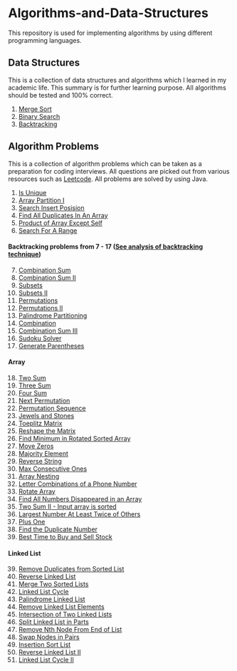 # Algorithms-and-Data-Structures
This repository is used for implementing algorithms by using different programming languages.

## Data Structures
This is a collection of data structures and algorithms which I learned in my academic life.
This summary is for further learning purpose.
All algorithms should be tested and 100% correct.

1. [Merge Sort](/algorithms/mergesort.md)
2. [Binary Search](algorithms/binaey-search.md)
3. [Backtracking](algorithms/backtracking.md)

## Algorithm Problems
This is a collection of algorithm problems which can be taken as a preparation for coding interviews. 
All questions are picked out from various resources such as [Leetcode](https://leetcode.com). 
All problems are solved by using Java.

1. [Is Unique](/problems/is-unique.md)
2. [Array Partition I](/problems/array-partition-1.md)
3. [Search Insert Posision](/problems/search-insert-position.md)
4. [Find All Duplicates In An Array](/problems/find-all-duplicates-in-an-array.md)
5. [Product of Array Except Self](/problems/product-of-array-except-self.md)
6. [Search For A Range](/problems/SearchForARange.md)
#### Backtracking problems from 7 - 17 ([See analysis of backtracking technique](algorithms/backtracking.md))
7. [Combination Sum](/problems/combination-sum.md) 
8. [Combination Sum II](/problems/combination-sum2.md)
9. [Subsets](problems/subsets.md)
10. [Subsets II](problems/subsets2.md)
11. [Permutations](problems/permutations.md)
12. [Permutations II](problems/permutations2.md)
13. [Palindrome Partitioning](problems/palindrome-partitioning.md)
14. [Combination](problems/combination.md)
15. [Combination Sum III](problems/combination-sum3.md)
16. [Sudoku Solver](problems/sudoku-solver.md)
17. [Generate Parentheses](problems/generate-parentheses.md)
#### Array
18. [Two Sum](problems/two-sum.md)
19. [Three Sum](problems/three-sum.md)
20. [Four Sum](problems/four-sum.md)
21. [Next Permutation](problems/next-permutation.md)
22. [Permutation Sequence](problems/permutation-sequence.md)
23. [Jewels and Stones](problems/jewels-and-stones.md)
24. [Toeplitz Matrix](problems/toeplitz-matrix.md)
25. [Reshape the Matrix](problems/reshape-the-matrix.md)
26. [Find Minimum in Rotated Sorted Array](problems/find-minimum-in-rotated-sorted-array.md)
27. [Move Zeros](problems/move-zeros.md)
28. [Majority Element](problems/majority-element.md)
29. [Reverse String](problems/reverse-string.md)
30. [Max Consecutive Ones](problems/max-consecutive-ones.md)
31. [Array Nesting](problems/array-nesting.md)
32. [Letter Combinations of a Phone Number](problems/letter-combinations-of-a-phone-number.md)
33. [Rotate Array](problems/rotate-array.md)
34. [Find All Numbers Disappeared in an Array](problems/find-all-numbers-disappeared-in-an-array.md)
35. [Two Sum II - Input array is sorted](problems/two-sum-2-Input-array-is-sorted.md)
36. [Largest Number At Least Twice of Others](problems/largest-number-at-least-twice-of-others.md)
37. [Plus One](problems/plus-one.md)
38. [Find the Duplicate Number](problems/find-the-duplicate-number.md)
39. [Best Time to Buy and Sell Stock](problems/best-time-to-buy-and-sell-stock.md)
#### Linked List
39. [Remove Duplicates from Sorted List](problems/remove-duplicates-from-sorted-list.md)
40. [Reverse Linked List](problems/reverse-linked-list.md)
41. [Merge Two Sorted Lists](problems/merge-two-sorted-lists.md)
42. [Linked List Cycle](problems/linked-list-cycle.md)
43. [Palindrome Linked List](problems/palindrome-linked-list.md)
44. [Remove Linked List Elements](problems/remove-linked-list-elements.md)
45. [Intersection of Two Linked Lists](problems/intersection-of-two-linked-lists.md)
46. [Split Linked List in Parts](problems/split-linked-list-in-parts.md)
47. [Remove Nth Node From End of List](problems/remove-nth-node-from-end-of-list.md)
48. [Swap Nodes in Pairs](problems/swap-nodes-in-pairs.md)
49. [Insertion Sort List](problems/insertion-sort-list.md)
50. [Reverse Linked List II](problems/reverse-linked-list-2.md)
51. [Linked List Cycle II](problems/linked-list-cycle-2.md)
